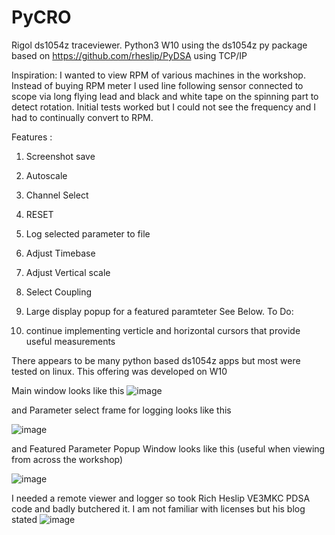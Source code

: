 # PyCRO
Rigol ds1054z traceviewer. Python3 W10 using the ds1054z py package based on https://github.com/rheslip/PyDSA using TCP/IP

Inspiration: I wanted to view RPM of various machines in the workshop.  Instead of buying RPM meter I used line following sensor 
    connected to scope via long flying lead and black and white tape on the spinning part to detect rotation.
    Initial tests worked but I could not see the frequency and I had to continually convert to RPM.

Features :
1. Screenshot save
2. Autoscale
3. Channel Select
4. RESET
5. Log selected parameter to file
6. Adjust Timebase
7. Adjust Vertical scale
8. Select Coupling
9. Large display popup for a featured paramteter See Below.
To Do:

1. continue implementing verticle and horizontal cursors that provide useful measurements

There appears to be many python based ds1054z apps but most were tested on linux.  This offering was developed on W10

Main window looks like this
![image](https://github.com/ornea/PyCRO/assets/15388230/cd69f031-4088-4964-addd-24543ee86608)

and Parameter select frame for logging looks like this

![image](https://github.com/ornea/PyCRO/assets/15388230/9259286b-5bd1-41a7-b192-46781ea63ab5)

and Featured Parameter Popup Window looks like this (useful when viewing from across the workshop)

![image](https://github.com/ornea/PyCRO/assets/15388230/9b0d0d41-7d5e-4fe2-8fb3-d39b597beb6b)


I needed a remote viewer and logger so took Rich Heslip VE3MKC PDSA code and badly butchered it.  I am not familiar with licenses but his blog stated 
![image](https://github.com/ornea/PyCRO/assets/15388230/fdde96d4-5cc6-406a-9990-3d14dbd92d9b)

